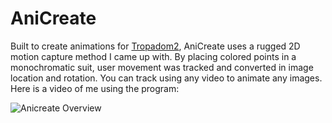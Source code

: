 # AniCreate

Built to create animations for [Tropadom2](https://github.com/Jester565/Tropadom2), AniCreate uses a rugged 2D motion capture method I came up with.  By placing colored points in a monochromatic suit, user movement was tracked and converted in image location and rotation.  You can track using any video to animate any images.  Here is a video of me using the program:

![Anicreate Overview](/rdme/anicreate.gif)
